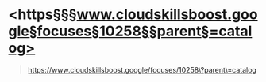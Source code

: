# <https§§§www.cloudskillsboost.google§focuses§10258§§parent§=catalog>
> <https://www.cloudskillsboost.google/focuses/10258\?parent\=catalog>

